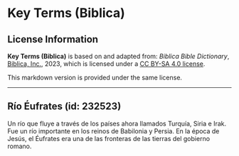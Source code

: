 # Key Terms (Biblica)

## License Information

**Key Terms (Biblica)** is based on and adapted from: _Biblica Bible Dictionary_, [Biblica, Inc.](https://www.biblica.com/), 2023, which is licensed under a [CC BY-SA 4.0 license](https://creativecommons.org/licenses/by-sa/4.0/legalcode.en).

This markdown version is provided under the same license.



--------------------------------

## Río Éufrates (id: 232523)

Un río que fluye a través de los países ahora llamados Turquía, Siria e Irak. Fue un río importante en los reinos de Babilonia y Persia. En la época de Jesús, el Éufrates era una de las fronteras de las tierras del gobierno romano.


